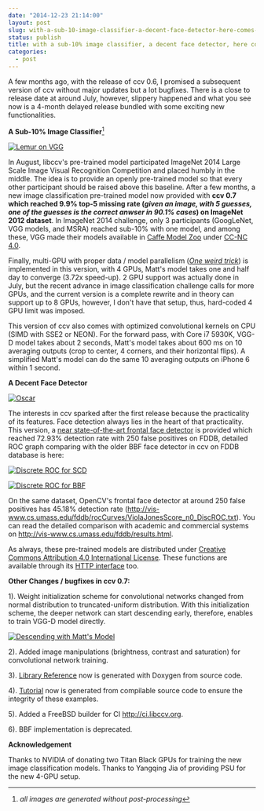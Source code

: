 ```yaml
---
date: "2014-12-23 21:14:00"
layout: post
slug: with-a-sub-10-image-classifier-a-decent-face-detector-here-comes-ccv-0.7
status: publish
title: with a sub-10% image classifier, a decent face detector, here comes ccv 0.7
categories:
  - post
---
```


A few months ago, with the release of ccv 0.6, I promised a subsequent version of ccv without major updates but a lot bugfixes. There is a close to release date at around July, however, slippery happened and what you see now is a 4-month delayed release bundled with some exciting new functionalities.

**A Sub-10% Image Classifier**[^1]

[![Lemur on VGG](/photo/2014-09-09-lemur-vgg.png "Lemur with New Model")](/photo/2014-09-09-lemur-vgg.png)

In August, libccv's pre-trained model participated ImageNet 2014 Large Scale Image Visual Recognition Competition and placed humbly in the middle. The idea is to provide an openly pre-trained model so that every other participant should be raised above this baseline. After a few months, a new image classification pre-trained model now provided with **ccv 0.7 which reached 9.9% top-5 missing rate (_given an image, with 5 guesses, one of the guesses is the correct anwser in 90.1% cases_) on ImageNet 2012 dataset**. In ImageNet 2014 challenge, only 3 participants (GoogLeNet, VGG models, and MSRA) reached sub-10% with one model, and among these, VGG made their models available in [Caffe Model Zoo](https://github.com/BVLC/caffe/wiki/Model-Zoo) under [CC-NC 4.0](http://creativecommons.org/licenses/by-nc/4.0/).

Finally, multi-GPU with proper data / model parallelism (_[One weird trick](http://arxiv.org/abs/1404.5997)_) is implemented in this version, with 4 GPUs, Matt's model takes one and half day to converge (3.72x speed-up). 2 GPU support was actually done in July, but the recent advance in image classification challenge calls for more GPUs, and the current version is a complete rewrite and in theory can support up to 8 GPUs, however, I don't have that setup, thus, hard-coded 4 GPU limit was imposed.

This version of ccv also comes with optimized convolutional kernels on CPU (SIMD with SSE2 or NEON). For the forward pass, with Core i7 5930K, VGG-D model takes about 2 seconds, Matt's model takes about 600 ms on 10 averaging outputs (crop to center, 4 corners, and their horizontal flips). A simplified Matt's model can do the same 10 averaging outputs on iPhone 6 within 1 second.

**A Decent Face Detector**

[![Oscar](/photo/2014-12-22-oscar.png "Oscar")](/photo/2014-12-22-oscar.png)

The interests in ccv sparked after the first release because the practicality of its features. Face detection always lies in the heart of that practicality. This version, a [near state-of-the-art frontal face detector](/doc/doc-scd) is provided which reached 72.93% detection rate with 250 false positives on FDDB, detailed ROC graph comparing with the older BBF face detector in ccv on FDDB database is here:

[![Discrete ROC for SCD](/resources/disc-roc-scd.png "ROC for SCD Face Detector")](/resources/disc-roc-scd.png)

[![Discrete ROC for BBF](/resources/disc-roc-bbf.png "ROC for BBF Face Detector")](/resources/disc-roc-bbf.png)

On the same dataset, OpenCV's frontal face detector at around 250 false positives has 45.18% detection rate (<http://vis-www.cs.umass.edu/fddb/rocCurves/ViolaJonesScore_n0_DiscROC.txt>). You can read the detailed comparison with academic and commercial systems on <http://vis-www.cs.umass.edu/fddb/results.html>.

As always, these pre-trained models are distributed under [Creative Commons Attribution 4.0 International License](http://creativecommons.org/licenses/by/4.0/). These functions are available through its [HTTP interface](/doc/doc-http) too.

**Other Changes / bugfixes in ccv 0.7:**

1). Weight initialization scheme for convolutional networks changed from normal distribution to truncated-uniform distribution. With this initialization scheme, the deeper network can start descending early, therefore, enables to train VGG-D model directly.

[![Descending with Matt's Model](/resources/descending-matt.png "Comparison of Descending of Matt's Model with Normal Distribution and Truncated-uniform Distrbution")](/resources/descending-matt.png)

2). Added image manipulations (brightness, contrast and saturation) for convolutional network training.

3). [Library Reference](/lib) now is generated with Doxygen from source code.

4). [Tutorial](/tutorial) now is generated from compilable source code to ensure the integrity of these examples.

5). Added a FreeBSD builder for CI <http://ci.libccv.org>.

6). BBF implementation is deprecated.

**Acknowledgement**

Thanks to NVIDIA of donating two Titan Black GPUs for training the new image classification models. Thanks to Yangqing Jia of providing PSU for the new 4-GPU setup.

[^1]: _all images are generated without post-processing_
